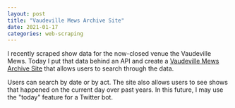 ```yaml
---
layout: post
title: "Vaudeville Mews Archive Site"
date: 2021-01-17
categories: web-scraping
---
```


I recently scraped show data for the now-closed venue the Vaudeville Mews. Today I put that data
 behind an API and create a [Vaudeville Mews Archive Site][archive] that allows users to search through the data.
 
Users can search by date or by act. 
The site also allows users to see shows that happened on the current day over past years.
In this future, I may use the "today" feature for a Twitter bot.

[archive]: https://adam-on-the-internet.github.io/vaudeville-mews-archive
